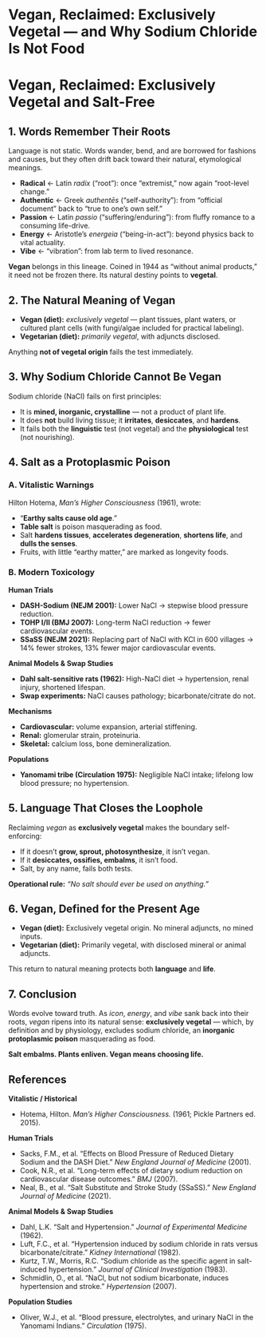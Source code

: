 # Vegan, Reclaimed: Exclusively Vegetal — and Why Sodium Chloride Is Not Food

# Vegan, Reclaimed: Exclusively Vegetal and Salt-Free

## 1. Words Remember Their Roots

Language is not static. Words wander, bend, and are borrowed for fashions and causes, but they often drift back toward their natural, etymological meanings.

- **Radical** ← Latin *radix* (“root”): once “extremist,” now again “root-level change.”
- **Authentic** ← Greek *authentēs* (“self-authority”): from “official document” back to “true to one’s own self.”
- **Passion** ← Latin *passio* (“suffering/enduring”): from fluffy romance to a consuming life-drive.
- **Energy** ← Aristotle’s *energeia* (“being-in-act”): beyond physics back to vital actuality.
- **Vibe** ← “vibration”: from lab term to lived resonance.

**Vegan** belongs in this lineage. Coined in 1944 as “without animal products,” it need not be frozen there. Its natural destiny points to **vegetal**.

## 2. The Natural Meaning of Vegan

- **Vegan (diet):** *exclusively vegetal* — plant tissues, plant waters, or cultured plant cells (with fungi/algae included for practical labeling).
- **Vegetarian (diet):** *primarily vegetal*, with adjuncts disclosed.

Anything **not of vegetal origin** fails the test immediately.

## 3. Why Sodium Chloride Cannot Be Vegan

Sodium chloride (NaCl) fails on first principles:

- It is **mined, inorganic, crystalline** — not a product of plant life.
- It does **not** build living tissue; it **irritates**, **desiccates**, and **hardens**.
- It fails both the **linguistic** test (not vegetal) and the **physiological** test (not nourishing).

## 4. Salt as a Protoplasmic Poison

### A. Vitalistic Warnings

Hilton Hotema, *Man’s Higher Consciousness* (1961), wrote:

- “**Earthy salts cause old age**.”
- **Table salt** is poison masquerading as food.
- Salt **hardens tissues**, **accelerates degeneration**, **shortens life**, and **dulls the senses**.
- Fruits, with little “earthy matter,” are marked as longevity foods.

### B. Modern Toxicology

**Human Trials**

- **DASH-Sodium (NEJM 2001):** Lower NaCl → stepwise blood pressure reduction.
- **TOHP I/II (BMJ 2007):** Long-term NaCl reduction → fewer cardiovascular events.
- **SSaSS (NEJM 2021):** Replacing part of NaCl with KCl in 600 villages → 14% fewer strokes, 13% fewer major cardiovascular events.

**Animal Models & Swap Studies**

- **Dahl salt-sensitive rats (1962):** High-NaCl diet → hypertension, renal injury, shortened lifespan.
- **Swap experiments:** NaCl causes pathology; bicarbonate/citrate do not.

**Mechanisms**

- **Cardiovascular:** volume expansion, arterial stiffening.
- **Renal:** glomerular strain, proteinuria.
- **Skeletal:** calcium loss, bone demineralization.

**Populations**

- **Yanomami tribe (Circulation 1975):** Negligible NaCl intake; lifelong low blood pressure; no hypertension.

## 5. Language That Closes the Loophole

Reclaiming *vegan* as **exclusively vegetal** makes the boundary self-enforcing:

- If it doesn’t **grow, sprout, photosynthesize**, it isn’t vegan.
- If it **desiccates, ossifies, embalms**, it isn’t food.
- Salt, by any name, fails both tests.

**Operational rule:** *“No salt should ever be used on anything.”*

## 6. Vegan, Defined for the Present Age

- **Vegan (diet):** Exclusively vegetal origin. No mineral adjuncts, no mined inputs.
- **Vegetarian (diet):** Primarily vegetal, with disclosed mineral or animal adjuncts.

This return to natural meaning protects both **language** and **life**.

## 7. Conclusion

Words evolve toward truth. As *icon*, *energy*, and *vibe* sank back into their roots, *vegan* ripens into its natural sense: **exclusively vegetal** — which, by definition and by physiology, excludes sodium chloride, an **inorganic protoplasmic poison** masquerading as food.

**Salt embalms. Plants enliven. Vegan means choosing life.**

## References

**Vitalistic / Historical**

- Hotema, Hilton. *Man’s Higher Consciousness.* (1961; Pickle Partners ed. 2015).

**Human Trials**

- Sacks, F.M., et al. “Effects on Blood Pressure of Reduced Dietary Sodium and the DASH Diet.” *New England Journal of Medicine* (2001).
- Cook, N.R., et al. “Long-term effects of dietary sodium reduction on cardiovascular disease outcomes.” *BMJ* (2007).
- Neal, B., et al. “Salt Substitute and Stroke Study (SSaSS).” *New England Journal of Medicine* (2021).

**Animal Models & Swap Studies**

- Dahl, L.K. “Salt and Hypertension.” *Journal of Experimental Medicine* (1962).
- Luft, F.C., et al. “Hypertension induced by sodium chloride in rats versus bicarbonate/citrate.” *Kidney International* (1982).
- Kurtz, T.W., Morris, R.C. “Sodium chloride as the specific agent in salt-induced hypertension.” *Journal of Clinical Investigation* (1983).
- Schmidlin, O., et al. “NaCl, but not sodium bicarbonate, induces hypertension and stroke.” *Hypertension* (2007).

**Population Studies**

- Oliver, W.J., et al. “Blood pressure, electrolytes, and urinary NaCl in the Yanomami Indians.” *Circulation* (1975).
